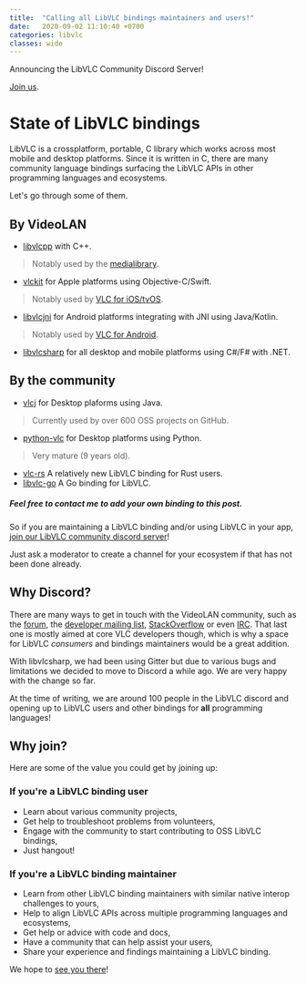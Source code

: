```yaml
---
title:  "Calling all LibVLC bindings maintainers and users!"
date:   2020-09-02 11:10:40 +0700
categories: libvlc
classes: wide
---
```

Announcing the LibVLC Community Discord Server!

[Join us](https://discord.gg/3h3K3JF).

# State of LibVLC bindings

LibVLC is a crossplatform, portable, C library which works across most mobile and desktop platforms. Since it is written in C, there are many community language bindings surfacing the LibVLC APIs in other programming languages and ecosystems.

Let's go through some of them.

## By VideoLAN
- [libvlcpp](https://code.videolan.org/videolan/libvlcpp) with C++.
> Notably used by the [medialibrary](https://code.videolan.org/videolan/medialibrary). 
- [vlckit](https://github.com/videolan/vlckit) for Apple platforms using Objective-C/Swift.
> Notably used by [VLC for iOS/tvOS](https://apps.apple.com/us/app/vlc-for-mobile/id650377962). 
- [libvlcjni](https://code.videolan.org/videolan/vlc-android) for Android platforms integrating with JNI using Java/Kotlin.
> Notably used by [VLC for Android](https://play.google.com/store/apps/details?id=org.videolan.vlc). 
- [libvlcsharp](https://code.videolan.org/videolan/LibVLCSharp) for all desktop and mobile platforms using C#/F# with .NET.

## By the community
- [vlcj](https://github.com/caprica/vlcj) for Desktop plaforms using Java.
> Currently used by over 600 OSS projects on GitHub.
- [python-vlc](https://github.com/oaubert/python-vlc) for Desktop platforms using Python.
> Very mature (9 years old).
- [vlc-rs](https://github.com/garkimasera/vlc-rs) A relatively new LibVLC binding for Rust users.
- [libvlc-go](https://github.com/adrg/libvlc-go) A Go binding for LibVLC.

##### Feel free to contact me to add your own binding to this post.

So if you are maintaining a LibVLC binding and/or using LibVLC in your app, [join our LibVLC community discord server](https://discord.gg/3h3K3JF)!

Just ask a moderator to create a channel for your ecosystem if that has not been done already.

## Why Discord?

There are many ways to get in touch with the VideoLAN community, such as the [forum](https://forum.videolan.org/), the [developer mailing list](https://mailman.videolan.org/listinfo/vlc-devel), [StackOverflow](https://stackoverflow.com/questions/tagged/libvlc) or even [IRC](https://wiki.videolan.org/Contact_VideoLAN/#IRC). That last one is mostly aimed at core VLC developers though, which is why a space for LibVLC _consumers_ and bindings maintainers would be a great addition.

With libvlcsharp, we had been using Gitter but due to various bugs and limitations we decided to move to Discord a while ago. We are very happy with the change so far.

At the time of writing, we are around 100 people in the LibVLC discord and opening up to LibVLC users and other bindings for **all** programming languages!

## Why join?

Here are some of the value you could get by joining up:

### If you're a LibVLC binding user
- Learn about various community projects,
- Get help to troubleshoot problems from volunteers,
- Engage with the community to start contributing to OSS LibVLC bindings,
- Just hangout!

### If you're a LibVLC binding maintainer
- Learn from other LibVLC binding maintainers with similar native interop challenges to yours,
- Help to align LibVLC APIs across multiple programming languages and ecosystems,
- Get help or advice with code and docs,
- Have a community that can help assist your users,
- Share your experience and findings maintaining a LibVLC binding.

We hope to [see you there](https://discord.gg/3h3K3JF)!